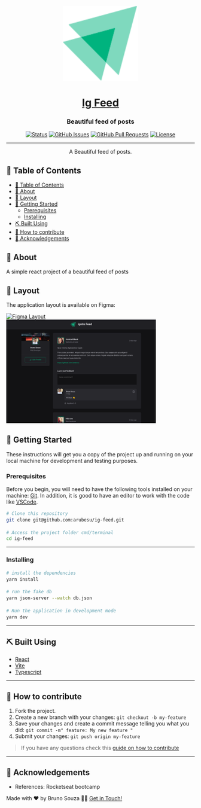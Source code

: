 <p align="center">
  <a href="" rel="noopener">
 <img width=200px height=200px src="./src/assets/ignite-logo.svg" alt="Green logo with a slight transparency composed of 2 connected triangles"></a>
</p>

<h1 align="center">
   <a href="#"> Ig Feed  </a>
</h1>

<h3 align="center">
Beautiful feed of posts
</h3>

<div align="center">

[![Status](https://img.shields.io/badge/status-active-success.svg)]()
[![GitHub Issues](https://img.shields.io/github/issues/arubesu/ig-feed.svg)](https://github.com/arubesu/ig-feed/issues)
[![GitHub Pull Requests](https://img.shields.io/github/issues-pr/arubesu/ig-feed.svg)](https://github.com/arubesu/ig-feed/pulls)
[![License](https://img.shields.io/badge/license-MIT-blue.svg)](/LICENSE)

</div>

---

<p align="center"> A Beautiful feed of posts.
    <br> 
</p>

## 📝 Table of Contents

- [📝 Table of Contents](#-table-of-contents)
- [🧐 About ](#-about-)
- [🎴 Layout](#-layout)
- [🏁 Getting Started ](#-getting-started-)
  - [Prerequisites](#prerequisites)
  - [Installing](#installing)
- [⛏️ Built Using ](#️-built-using-)
- [🤝 How to contribute](#-how-to-contribute)
- [🎉 Acknowledgements ](#-acknowledgements-)

## 🧐 About <a name = "about"></a>

A simple react project of a beautiful feed of posts 

## 🎴 Layout

The application layout is available on Figma:

<a href="https://www.figma.com/file/efmHGduA4s8jAyjWk46N1d/Ignite-Feed-(Community)?node-id=0%3A1&t=iJczAVecpWtr3K39-0">
  <img alt="Figma Layout" src="https://img.shields.io/badge/Layout%20-Figma-%2304D361">
</a>

 <img  alt="Home Page"  title="#HomePage"  src="https://raw.githubusercontent.com/arubesu/ig-feed/main/screenshots/1.png"  width="400px">

## 🏁 Getting Started <a name = "getting_started"></a>

These instructions will get you a copy of the project up and running on your local machine for development and testing purposes. 

### Prerequisites
Before you begin, you will need to have the following tools installed on your machine: [Git](https://git-scm.com). In addition, it is good to have an editor to work with the code like [VSCode](https://code.visualstudio.com/).

``` bash
# Clone this repository
git clone git@github.com:arubesu/ig-feed.git

# Access the project folder cmd/terminal
cd ig-feed

```

---

### Installing


```bash
# install the dependencies
yarn install

# run the fake db
yarn json-server --watch db.json

# Run the application in development mode
yarn dev
```

---

## ⛏️ Built Using <a name = "built_using"></a>

- [React](https://reactjs.org/) 
- [Vite](https://vitejs.dev) 
- [Typescript](https://www.typescriptlang.org) 
---
## 🤝 How to contribute

1. Fork the project.
2. Create a new branch with your changes: `git checkout -b my-feature`
3. Save your changes and create a commit message telling you what you did: `git commit -m" feature: My new feature "`
4. Submit your changes: `git push origin my-feature`
> If you have any questions check this [guide on how to contribute](https://github.com/firstcontributions/first-contributions)

---

## 🎉 Acknowledgements <a name = "acknowledgement"></a>

- References: Rocketseat bootcamp 

Made with ❤️  by Bruno Souza 👋🏽 [Get in Touch!](https://www.linkedin.com/in/bruno-a-souza/)
